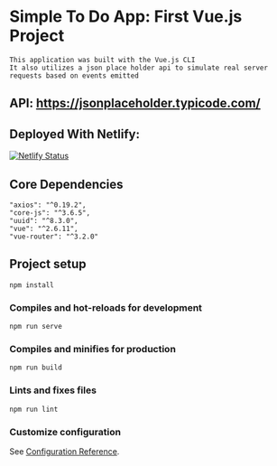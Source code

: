 # Simple To Do App: First Vue.js Project

```
This application was built with the Vue.js CLI 
It also utilizes a json place holder api to simulate real server requests based on events emitted
```
## API: https://jsonplaceholder.typicode.com/

## Deployed With Netlify:
[![Netlify Status](https://api.netlify.com/api/v1/badges/b7fa7879-2276-4403-975a-b0c84239702e/deploy-status)](https://app.netlify.com/sites/vue-todo-application/deploys)

## Core Dependencies
```
"axios": "^0.19.2",
"core-js": "^3.6.5",
"uuid": "^8.3.0",
"vue": "^2.6.11",
"vue-router": "^3.2.0"
```

## Project setup

```
npm install
```

### Compiles and hot-reloads for development

```
npm run serve
```

### Compiles and minifies for production

```
npm run build
```

### Lints and fixes files

```
npm run lint
```

### Customize configuration

See [Configuration Reference](https://cli.vuejs.org/config/).
